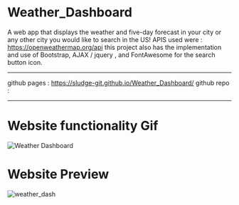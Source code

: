 # Weather_Dashboard
A web app that displays the weather and five-day forecast in your city or any other city you would like to search in the US!
APIS used were : https://openweathermap.org/api
this project also has the implementation and use of Bootstrap, AJAX / jquery , and FontAwesome for the search button icon.

-----------------------------------------------------------------------------------------------------------------------------

github pages : https://sludge-git.github.io/Weather_Dashboard/
github repo : 

-----------------------------------------------------------------------------------------------------------------------------



















# Website functionality Gif
![Weather Dashboard](https://user-images.githubusercontent.com/67348654/111305122-8bf58480-8624-11eb-9297-1ff532183acf.gif)

# Website Preview
![weather_dash](https://user-images.githubusercontent.com/67348654/111304332-9bc09900-8623-11eb-8a69-399679b2f379.jpg)
